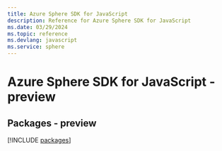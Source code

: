 ```yaml
---
title: Azure Sphere SDK for JavaScript
description: Reference for Azure Sphere SDK for JavaScript
ms.date: 03/29/2024
ms.topic: reference
ms.devlang: javascript
ms.service: sphere
---
```

# Azure Sphere SDK for JavaScript - preview
## Packages - preview
[!INCLUDE [packages](sphere-index.md)]
